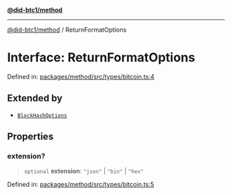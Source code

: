 [**@did-btc1/method**](../README.md)

***

[@did-btc1/method](../globals.md) / ReturnFormatOptions

# Interface: ReturnFormatOptions

Defined in: [packages/method/src/types/bitcoin.ts:4](https://github.com/dcdpr/did-btc1-js/blob/4ab6f9915d95beed9bc633644c9db1539395f512/packages/method/src/types/bitcoin.ts#L4)

## Extended by

- [`BlockHashOptions`](BlockHashOptions.md)

## Properties

### extension?

> `optional` **extension**: `"json"` \| `"bin"` \| `"hex"`

Defined in: [packages/method/src/types/bitcoin.ts:5](https://github.com/dcdpr/did-btc1-js/blob/4ab6f9915d95beed9bc633644c9db1539395f512/packages/method/src/types/bitcoin.ts#L5)

